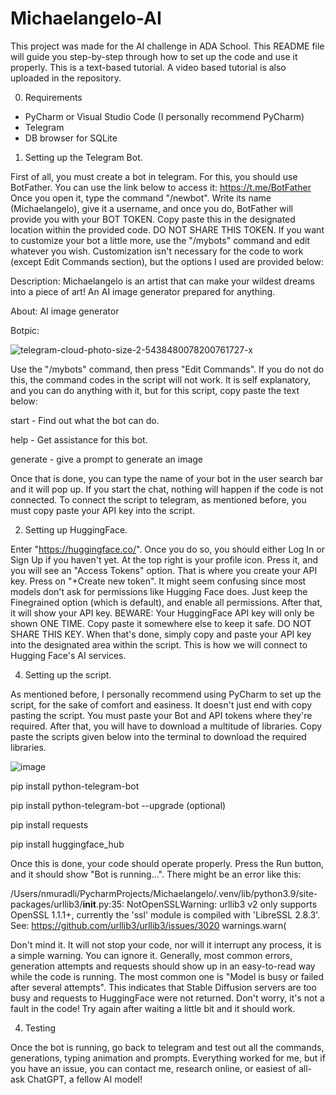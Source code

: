 # Michaelangelo-AI
This project was made for the AI challenge in ADA School.
This README file will guide you step-by-step through how to set up the code and use it properly. This is a text-based tutorial. A video based tutorial is also uploaded in the repository.

0) Requirements
- PyCharm or Visual Studio Code (I personally recommend PyCharm)
- Telegram
- DB browser for SQLite

1) Setting up the Telegram Bot.
   
First of all, you must create a bot in telegram. For this, you should use BotFather. You can use the link below to access it:
https://t.me/BotFather
Once you open it, type the command "/newbot". Write its name (Michaelangelo), give it a username, and once you do, BotFather will provide you with your BOT TOKEN. Copy paste this in the designated location within the provided code. DO NOT SHARE THIS TOKEN. If you want to customize your bot a little more, use the "/mybots" command and edit whatever you wish. Customization isn't necessary for the code to work (except Edit Commands section), but the options I used are provided below:

Description:
Michaelangelo is an artist that can make your wildest dreams into a piece of art! An AI image generator prepared for anything.

About:
AI image generator

Botpic:

![telegram-cloud-photo-size-2-5438480078200761727-x](https://github.com/user-attachments/assets/f4f415ad-cf2c-46e1-a176-f0689eac21a1)

Use the "/mybots" command, then press "Edit Commands". If you do not do this, the command codes in the script will not work. It is self explanatory, and you can do anything with it, but for this script, copy paste the text below:

start - Find out what the bot can do.

help - Get assistance for this bot. 

generate - give a prompt to generate an image

Once that is done, you can type the name of your bot in the user search bar and it will pop up. If you start the chat, nothing will happen if the code is not connected. To connect the script to telegram, as mentioned before, you must copy paste your API key into the script.

2) Setting up HuggingFace.
   
Enter "https://huggingface.co/". Once you do so, you should either Log In or Sign Up if you haven't yet. At the top right is your profile icon. Press it, and you will see an "Access Tokens" option. That is where you create your API key. Press on "+Create new token". It might seem confusing since most models don't ask for permissions like Hugging Face does. Just keep the Finegrained option (which is default), and enable all permissions. After that, it will show your API key. BEWARE: Your HuggingFace API key will only be shown ONE TIME. Copy paste it somewhere else to keep it safe. DO NOT SHARE THIS KEY.
When that's done, simply copy and paste your API key into the designated area within the script. This is how we will connect to Hugging Face's AI services.

4) Setting up the script.
   
As mentioned before, I personally recommend using PyCharm to set up the script, for the sake of comfort and easiness. It doesn't just end with copy pasting the script. You must paste your Bot and API tokens where they're required. After that, you will have to download a multitude of libraries. Copy paste the scripts given below into the terminal to download the required libraries.

![image](https://github.com/user-attachments/assets/573b84d4-ed61-428b-a790-9438bef23bb4)

pip install python-telegram-bot

pip install python-telegram-bot --upgrade (optional)

pip install requests

pip install huggingface_hub

Once this is done, your code should operate properly. Press the Run button, and it should show "Bot is running...". There might be an error like this:

/Users/nmuradli/PycharmProjects/Michaelangelo/.venv/lib/python3.9/site-packages/urllib3/__init__.py:35: NotOpenSSLWarning: urllib3 v2 only supports OpenSSL 1.1.1+, currently the 'ssl' module is compiled with 'LibreSSL 2.8.3'. See: https://github.com/urllib3/urllib3/issues/3020
  warnings.warn(
  
Don't mind it. It will not stop your code, nor will it interrupt any process, it is a simple warning. You can ignore it. Generally, most common errors, generation attempts and requests should show up in an easy-to-read way while the code is running. The most common one is "Model is busy or failed after several attempts". This indicates that Stable Diffusion servers are too busy and requests to HuggingFace were not returned. Don't worry, it's not a fault in the code! Try again after waiting a little bit and it should work.

4) Testing
   
Once the bot is running, go back to telegram and test out all the commands, generations, typing animation and prompts. Everything worked for me, but if you have an issue, you can contact me, research online, or easiest of all- ask ChatGPT, a fellow AI model!



